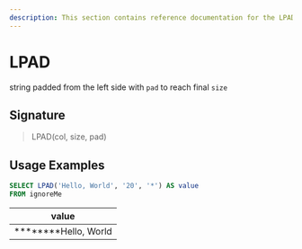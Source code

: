 ```yaml
---
description: This section contains reference documentation for the LPAD function.
---
```


# LPAD

string padded from the left side with `pad` to reach final `size`

## Signature

> LPAD(col, size, pad)

## Usage Examples

```sql
SELECT LPAD('Hello, World', '20', '*') AS value
FROM ignoreMe
```

| value   | 
| ------------- |
| ********Hello, World |